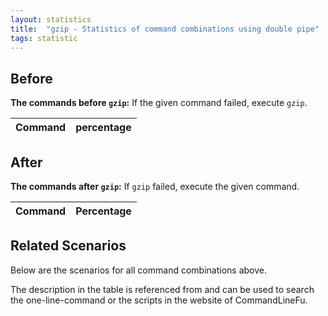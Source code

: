 ```yaml
---
layout: statistics
title:  "gzip - Statistics of command combinations using double pipe"
tags: statistic
---
```


## Before

__The commands before `gzip`:__ If the given command failed, execute `gzip`.

| Command | percentage |
|--------|--------|



## After

__The commands after `gzip`:__ If `gzip` failed, execute the given command.

| Command | Percentage | 
|-------|--------|



## Related Scenarios

Below are the scenarios for all command combinations above.

The description in the table is referenced from and can be used to search the one-line-command or the scripts in the website of CommandLineFu.




